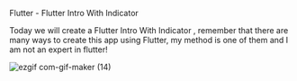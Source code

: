 Flutter - Flutter Intro With Indicator

Today we will create a Flutter Intro With Indicator , remember that there are many ways to create this app using Flutter, my method is one of them and I am not an expert in flutter!


![ezgif com-gif-maker (14)](https://user-images.githubusercontent.com/76742671/115989481-3f0fb100-a5c7-11eb-9029-373bb2fd5207.gif)
